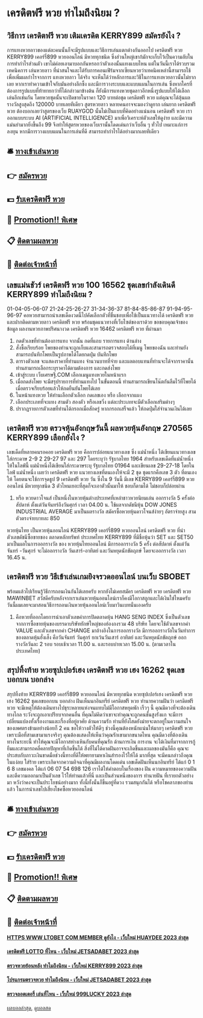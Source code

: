 # เครดิตฟรี หวย ทำไมถึงนิยม ?
## วิธีการ เครดิตฟรี หวย เติมเครดิต KERRY899 สมัครยังไง ?
การแทงหวยลาวของแต่ละคนนั้นก็จะมีรูปแบบและวิธีการเล่นแตกต่างกันออกไป เครดิตฟรี หวย KERRY899 เคอร์รี่899 หวยออนไลน์ มีหวยทุกชนิด ซึ่งส่วนใหญ่เขาก้มักจะเก็บไว้เป็นความลับในการทำกำไรส่วนตัว เขาไม่ค่อยเอามาบอกกันหรอกว่าตัวเองนั้นแทงแบบไหน แต่ในวันนี้เราได้รวบรวมเทคนิคการ เล่นหวยลาว ที่น่าสนใจและได้รับการคอนเฟิร์มจากเซียนหวยว่าเทคนิคเหล่านี้สามารถใช้เพื่อเพิ่มผลกำไรจากการ แทงหวยลาว ได้จริง
จะเห็นได้ว่าหลักการและวิธีในการแทงหวยลาวนั้นไม่ยากเลย หากเราทำความเข้าใจกับมันอย่างลึกซึ้ง และมีการวางระบบและแบบแผนในการเล่น ซึ่งหากใครที่ต้องการรูปแบบที่ท้าทายกว่าที่ได้กล่าวมาข้างต้น ก็ยังมีการแทงหวยชุดลาวอีกหนึ่งรูปแบบให้ได้เลือกเล่นอีกเช่นกัน โดยหวยชุดนั้นจะเปิดขายในราคา 120 บาทต่อชุด เครดิตฟรี หวย แต่คุณจะได้ลุ้นผลรางวัลสูงสุดถึง 120000 บาทเลยทีเดียว
สูตรหวยลาว หลายคนอาจจะมองว่าดูยาก เล่นยาก เครดิตฟรี หวย ต้องบอกเลยว่าสูตรของเว็บ RUAYGOD นั้นไม่เป็นแบบที่คิดอย่างแน่นอน เครดิตฟรี หวย เราออกแบบระบบ AI (ARTIFICIAL INTELLIGENCE) มาเพื่อวิเคราะห์ตัวเลขให้ดูง่าย และมีความแม่นยำมากยิ่งขึ้นถึง 99 จึงทำให้สูตรหวยของเว็บเรานั้นโดดเด่นกว่าเว็บอื่น ๆ ทั่วไป เหมาะแก่การลงทุน หากมีการวางแบบแผนในการเล่นที่ดี สามารถทำกำไรได้อย่างมากเลยทีเดียว

## 🛎 [ทางเข้าเล่นหวย](https://bit.ly/3BG5bNw)
## 👉 [สมัครหวย](https://bit.ly/3BG5bNw)
## 💵 [รับเครดิตฟรี หวย](https://bit.ly/3C3mvgS)
## 👑 [Promotion!! พิเศษ](https://bit.ly/3C3mvgS)
## 📋 [ติดตามผลหวย](https://bit.ly/3C3mvgS)
## 📱 [ติดต่อเจ้าหน้าที่](https://bit.ly/3C3mvgS)

## เลขแม่นชัวร์ เครดิตฟรี หวย 100 16562 ชุดเลขกำลังเดินดี KERRY899 ทำไมถึงนิยม ?
01-04-05-06-07
21-24-25-26-27
31-34-36-37
81-84-85-86-87
91-94-95-96-97
คอหวยสามารถนำเลขเด็ดงวดนี้ไปคัดเลือกตัวที่ชื่นชอบเพื่อใช้เป็นแนวทางได้ เครดิตฟรี หวย และฝากติดตามหวยลาว เครดิตฟรี หวย พร้อมชุดแนวทางที่เว็บไซต์ของเราด้วย
ขอขอบคุณเจ้าของข้อมูล
ผลงานหวยภาพปริศนางวด เครดิตฟรี หวย 16462 เครดิตฟรี หวย ที่ผ่านมา
1. กดตัวเลขที่ท่านต้องการแทง จากนั้น กดที่แถบ รายการแทง ด้านล่าง
2. สั่งซื้อเรียบร้อย โพยของท่านจะถูกเก็บและสามารถตรวจสอบได้ที่เมนู โพยของฉัน และท่านยังสามารถบันทึกโพยเป็นรูปภาพได้โดยกดปุ่ม บันทึกโพย
3. ตารางตัวเลข จะแสดงราคาที่ท่านแทง จำนวนบาทที่จ่าย และผลตอบแทนที่ท่านจะได้จากราคานั้น ท่านสามารถเลือกระบุราคาได้ตามต้องการ และกดส่งโพย
4. เข้าสู่ระบบ เว็บเศรษฐี.COM เลือกเมนูแทงหวยในหน้าแรก
5. เมื่อกดส่งโพย จะมีสรุปรายการที่ท่านแทงไป ในขั้นตอนนี้ ท่านสามารถเขียนโน๊ตกันลืมไว้ที่โพยได้ เมื่อตรวจเรียบร้อยแล้วให้กดยืนยันโพยได้เลย
6. ในหน้าแทงหวย ให้ท่านเลือกตัวเลือก กดเลขเอง หรือ เลือกจากแผง
7. เลือกประเภทที่จะแทง สามตัว สองตัว หรือเลขวิ่ง แต่ละประเภทจะมีตัวเลือกเสริมต่างๆ
8. ปรากฎรายการตัวเลขที่ท่านได้กรอกเมื่อสักครู่ หากกรอกเสร็จแล้ว ให้กดปุ่มใส่จำนวนเงินได้เลย

## เครดิตฟรี หวย ตรวจหุ้นอังกฤษวันนี้ ผลหวยหุ้นอังกฤษ 270565 KERRY899 เลือกยังไง ?
เลขเด็ดที่หลายคนรอคอย เครดิตฟรี หวย คือการปล่อยแนวทางเลข ซึ่ง แม่น้ำหนึ่ง ได้เขียนแนวทางเลขใส่กระดาษ 2-9 2 29-27 97 และ 297 โดยระบุว่า รัฐบาลไทย 1964
สำหรับเลขเด็ดที่แม่น้ำหนึ่งให้ในไลฟ์นี้ แม่น้ำหนึ่งได้เขียนใส่กระดาษระบุ รัฐบาลไทย 01964 และเขียนเลข 29-27-18
โดยในไลฟ์ แม่น้ำหนึ่ง เผยว่า เครดิตฟรี หวย แนวทางเลขที่ตนเองให้จะมี 2 ชุด ชุดแรกคือเลข 3 ตัว ที่ตนเองให้ โดยตนจะใช้การจุดธูป 9 เครดิตฟรี หวย วัน ซึ่งใน 9 วันนี้ มีเลข KERRY899 เคอร์รี่899 หวยออนไลน์ มีหวยทุกชนิด 3 ตัวไหนเยอะที่สุดก็จะเอาตัวนั้นมาให้ ชอบก็ตามได้ ไม่ชอบก็ปล่อยผ่าน
1. หรือ หวยดาวโจนส์ เป็นหนึ่งในหวยหุ้นต่างประเทศที่เหล่าชาวหวยนิยมเล่น ออกรางวัล 5 ครั้งต่อสัปดาห์ ตั้งแต่วันจันทร์ถึงวันศุกร์ เวลา 04.00 น. ใช้ผลจากดัชนีหุ้น DOW JONES INDUSTRIAL AVERAGE มาเป็นผลรางวัล สมัครซื้อหวยหุ้นดาวโจนส์ง่ายๆ อัตราจ่ายสูง สามตัวตรงจ่ายบาทละ 850

หวยหุ้นไทย เป็นหวยหุ้นออนไลน์ KERRY899 เคอร์รี่899 หวยออนไลน์ เครดิตฟรี หวย ที่นำตัวเลขดัชนีซื้อขายของ ตลาดหลักทรัพท์ ประเทศไทย KERRY899 ที่มีชื่อหุ้นว่า SET และ SET50 มาเป็นผลในการออกรางวัล ของ หวยหุ้นไทยออนไลน์ มีการออกรางวัล 5 ครั้ง ต่อสัปดาห์ ตั้งแต่วันจันทร์ -วันศุกร์ จะไม่ออกรางวัล วันเสาร์-อาทิตย์ และวันหยุดนักขัตฤกษ์ โดยจะออกรางวัล เวลา 16.45 น.

## เครดิตฟรี หวย วิธีเข้าเล่นเกมยิงจรวดออนไลน์ บนเว็บ SBOBET
พร้อมแล้วไปเรียนรู้วิธีการถอนเงินกันได้เลยครับ
หากยังไม่เคยสมัคร เครดิตฟรี หวย เครดิตฟรี หวย MAWINBET
สวัสดีครับหลังจากเราเล่นหวยหุ้นออนไลน์เราก็คงมีโอกาสถูกและได้เงินใช่ไหมครับ
วันนี้ผมเลยจะมาสอนวิธีการถอนเงินหวยหุ้นออนไลน์เว็บมาวินเบทนั่นเองครับ
1. คือหวยที่ออกโดยการนำเอาตัวเลขค่าการปิดตลาดหุ้น HANG SENG INDEX ซึ่งเป็นตัวเลขจากการซื้อขายหุ้นของบรรดาบริษัทยักษ์ใหญ่ของฮ่องกงรวม 48 บริษัท โดยจะใช้ตัวเลขจากค่า VALUE และตัวเลขจากค่า CHANGE มาอ้างอิงในการออกรางวัล มีการออกรางวัลในวันทำการของตลาดหุ้นฮั่งเส็ง คือวันจันทร์ วันศุกร์ ยกเว้นวันเสาร์ อาทิตย์ และวันหยุดนักขัตฤกษ์ ออกรางวัลวันละ 2 รอบ รอบเช้าเวลา 11.00 น. และรอบบ่ายเวลา 15.00 น. (ตามเวลาในประเทศไทย)

## สรุปทิ้งท้าย หวยซุปเปอร์เฮง เครดิตฟรี หวย เฮง 16262 ชุดเลขบอกบน บอกล่าง
สรุปทิ้งท้าย KERRY899 เคอร์รี่899 หวยออนไลน์ มีหวยทุกชนิด หวยซุปเปอร์เฮง เครดิตฟรี หวย เฮง 16262 ชุดเลขบอกบน บอกล่าง ฝันเห็นนกอินทรีย์ เครดิตฟรี หวย ทำนายความฝันว่า เครดิตฟรี หวย จะมีเหตุให้ต้องเดินทางไปธุระหลายแห่งจนแทบไม่มีโอกาสหยุดพัก เร็วๆ นี้ คุณมีดวงที่จะต้องเดินทางไกล ระวังจะถูกเอาเปรียบจากคนอื่น ที่คุณไม่คิดว่าเขาจะทำคุณจะถูกคนชั้นสูงรังแก จะมีการเปลี่ยนแปลงทั้งเรื่องงานและเรื่องที่อยู่อาศัย
ด้านความรัก ท่านที่ยังโสดยังม่ายจะตกอยู่ในความสนใจของเพศตรงข้ามอย่างน้อยก็ 2 คน ขอให้วางตัวให้ดีๆ ช่วงนี้คุณต้องหนักแน่นให้มากๆ เครดิตฟรี หวย เพราะมือที่สามเขามาแรงจริงๆ คุณต้องแสดงให้เห็นว่าคุณรักเขามากขนาดไหน คุณมีดวงที่ต้องเดินทางในระยะนี้ ทำให้คุณจะมีโอกาสห่างเหินกับคนที่คุณรัก
ด้านการเงิน การงาน จะได้เงินที่มาจากการกู้ยืมและสามารถคลี่คลายปัญหาที่เกิดขึ้นได้ สิ่งที่ไม่ได้คาดฝันอาจจะเกิดขึ้นและผลของมันก็คือ คุณจะประสบกับภาวะเงินขาดมือช่วงนี้ทางที่ดีให้พยายามหาเงินสำรองไว้ให้ได้ มากที่สุด จะมีคนกล่าวถึงคุณในแง่ลบ ใส่ร้าย เพราะเกิดจากความอิจฉาที่คุณมีผลงานโดดเด่น
เลขเด็ดฝันเห็นนกอินทรีย์ ได้แก่ 0 1 6 8
เลขมงคล ได้แก่ 06 07 54 698 126
เราได้ให้คำตอบในเรื่องของ ฝัน ความหมายของความฝัน และตีความออกมาเป็นตัวเลข ไว้ให้ท่านแล้วที่นี่ และเป็นส่วนหนึ่งของการ ทำนายฝัน ที่เรายกตัวอย่างมา หวังว่าคงจะเป็นประโยชน์อย่างมาก ทั้งนี้ทั้งนั้นก็ขึ้นอยู่ที่ดวง รวมสนุกกันได้ หรือโชคลาภของท่านแล้ว ในการนำเลขไปเสี่ยงโชคซื้อหวยออนไลน์

## 🛎 [ทางเข้าเล่นหวย](https://bit.ly/3BG5bNw)
## 👉 [สมัครหวย](https://bit.ly/3BG5bNw)
## 💵 [รับเครดิตฟรี หวย](https://bit.ly/3C3mvgS)
## 👑 [Promotion!! พิเศษ](https://bit.ly/3C3mvgS)
## 📋 [ติดตามผลหวย](https://bit.ly/3C3mvgS)
## 📱 [ติดต่อเจ้าหน้าที่](https://bit.ly/3C3mvgS)

#### [HTTPS WWW LTOBET COM MEMBER ดูยังไง - เว็บใหม่ HUAYDEE 2023 ล่าสุด](https://atom.io/themes/https%20www%20ltobet%20com%20member%20ดูยังไง%20-%20เว็บใหม่%20huaydee%202023%20ล่าสุด)
#### [เครดิตฟรี LOTTO ที่ไหน - เว็บใหม่ JETSADABET 2023 ล่าสุด](https://atom.io/themes/เครดิตฟรี%20lotto%20ที่ไหน%20-%20เว็บใหม่%20jetsadabet%202023%20ล่าสุด)
#### [ตรวจหวยย้อนหลัง ทำไมถึงนิยม - เว็บใหม่ KERRY899 2023 ล่าสุด](https://atom.io/themes/ตรวจหวยย้อนหลัง%20ทำไมถึงนิยม%20-%20เว็บใหม่%20kerry899%202023%20ล่าสุด)
#### [โปรแกรมตรวจหวย ทำไมถึงนิยม - เว็บใหม่ JETSADABET 2023 ล่าสุด](https://atom.io/themes/โปรแกรมตรวจหวย%20ทำไมถึงนิยม%20-%20เว็บใหม่%20jetsadabet%202023%20ล่าสุด)
#### [ตรวจลอตเตอรี่ เล่นที่ไหน - เว็บใหม่ 999LUCKY 2023 ล่าสุด](https://atom.io/themes/ตรวจลอตเตอรี่%20เล่นที่ไหน%20-%20เว็บใหม่%20999lucky%202023%20ล่าสุด)

[ผลบอลล่าสุด](https://siamsport.tv "ผลบอลล่าสุด"), [ดูบอลสด](https://siamsport.tv/ดูบอลสด "ดูบอลสด")
